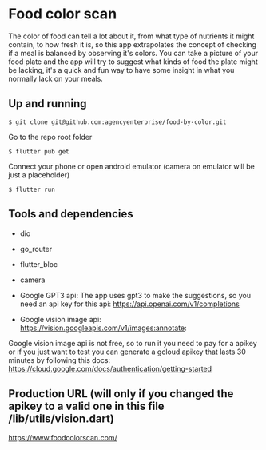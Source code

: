 # Food color scan

The color of food can tell a lot about it, from what type of nutrients it might contain, to how fresh it is, so this app extrapolates the concept of checking if a meal is balanced by observing it's colors. You can take a picture of your food plate and the app will try to suggest what kinds of food the plate might be lacking, it's a quick and fun way to have some insight in what you normally lack on your meals.


## Up and running

```
$ git clone git@github.com:agencyenterprise/food-by-color.git
```
Go to the repo root folder
```
$ flutter pub get
```
Connect your phone or open android emulator (camera on emulator will be just a placeholder)
```
$ flutter run
```
## Tools and dependencies
* dio
* go_router
* flutter_bloc
* camera

* Google GPT3 api: The app uses gpt3 to make the suggestions, so you need an api key for this api: https://api.openai.com/v1/completions

* Google vision image api: https://vision.googleapis.com/v1/images:annotate: 

Google vision image api is not free, so to run it you need to pay for a apikey or if you just want to test you can generate a gcloud apikey that lasts 30 minutes by following this docs: https://cloud.google.com/docs/authentication/getting-started


## Production URL (will only if you changed the apikey to a valid one in this file /lib/utils/vision.dart)
https://www.foodcolorscan.com/